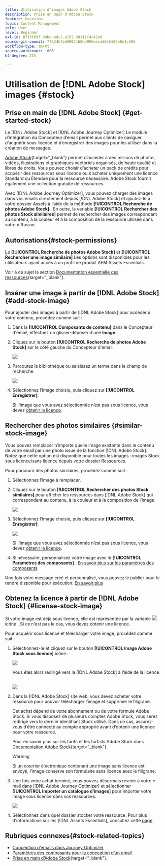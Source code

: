 ```yaml
---
title: Utilisation d’images Adobe Stock
description: Prise en main d'Adobe Stock
feature: Overview
topic: Content Management
role: User
level: Beginner
exl-id: 0715f65f-04bd-4dc2-a152-98111f4c42e6
source-git-commit: 7f524b7ed9092465be996eeca36e6102e8e1c405
workflow-type: tm+mt
source-wordcount: '606'
ht-degree: 21%

---
```


# Utilisation de [!DNL Adobe Stock] images {#stock}

## Prise en main de [!DNL Adobe Stock] {#get-started-stock}

Le [!DNL Adobe Stock] et [!DNL Adobe Journey Optimizer] Le module d’intégration du Concepteur d’email permet aux clients de naviguer, d’acquérir sous licence et d’enregistrer des images pour les utiliser dans la création de messages.

[Adobe Stock](https://helpx.adobe.com/stock/get-started.html){target=&quot;_blank&quot;} permet d’accéder à des millions de photos, vidéos, illustrations et graphiques vectoriels organisés, de haute qualité et libres de droits. Vous pouvez choisir d’acheter un pack de crédits pour acquérir des ressources sous licence ou d’acheter uniquement une licence Standard ou Étendue pour la ressource nécessaire. Adobe Stock fournit également une collection gratuite de ressources.

Avec [!DNL Adobe Journey Optimizer], vous pouvez charger des images dans vos emails directement depuis [!DNL Adobe Stock] et ajoutez-le à votre dossier Assets à l’aide de la méthode **[!UICONTROL Recherche de photos Adobe Stock]** . En outre, la variable **[!UICONTROL Rechercher des photos Stock similaires]** permet de rechercher des images correspondant au contenu, à la couleur et à la composition de la ressource utilisée dans votre diffusion.

## Autorisations{#stock-permissions}

Le **[!UICONTROL Recherche de photos Adobe Stock]** et **[!UICONTROL Rechercher une image similaire]** Les options sont disponibles pour les utilisateurs ayant accès à un profil de produit AEM Assets Essentials.

Voir à ce sujet la section [Documentation essentielle des ressources](https://experienceleague.adobe.com/docs/experience-manager-assets-essentials/help/get-started-admins/deploy-administer.html#add-users-to-essentials){target=&quot;_blank&quot;}.

## Insérer une image à partir de [!DNL Adobe Stock] {#add-stock-image}

Pour ajouter des images à partir de [!DNL Adobe Stock] pour accéder à votre contenu, procédez comme suit :

1. Dans la **[!UICONTROL Composants de contenu]** dans le Concepteur d&#39;email, effectuez un glisser-déposer d&#39;une **Image**.

1. Cliquez sur le bouton **[!UICONTROL Recherche de photos Adobe Stock]** sur le côté gauche du Concepteur d&#39;email.

   ![](assets/stock-find-photos.png)

1. Parcourez la bibliothèque ou saisissez un terme dans le champ de recherche.

   ![](assets/stock-select-from-lib.png)

1. Sélectionnez l’image choisie, puis cliquez sur **[!UICONTROL Enregistrer]**.

   Si l’image que vous avez sélectionnée n’est pas sous licence, vous devez [obtenir la licence](#license-stock-image).


## Rechercher des photos similaires {#similar-stock-image}

Vous pouvez remplacer n’importe quelle image existante dans le contenu de votre email par une photo issue de la fonction [!DNL Adobe Stock]. Notez que cette option est disponible pour toutes les images : images Stock sous licence/sans licence depuis votre dossier Ressources.

Pour parcourir des photos similaires, procédez comme suit :

1. Sélectionnez l’image à remplacer.
1. Cliquez sur le bouton **[!UICONTROL Rechercher des photos Stock similaires]** pour afficher les ressources dans [!DNL Adobe Stock] qui correspondent au contenu, à la couleur et à la composition de l’image.

   ![](assets/stock-similar.png)

1. Sélectionnez l’image choisie, puis cliquez sur **[!UICONTROL Enregistrer]**.

   ![](assets/stock-similar-results.png)

   Si l’image que vous avez sélectionnée n’est pas sous licence, vous devez [obtenir la licence](#license-stock-image).

1. Si nécessaire, personnalisez votre image avec le **[!UICONTROL Paramètres des composants]** . [En savoir plus sur les paramètres des composants](content-components.md)

Une fois votre message créé et personnalisé, vous pouvez le publier pour le rendre disponible pour exécution. [En savoir plus](../messages/publish-manage-message.md)


## Obtenez la licence à partir de [!DNL Adobe Stock] {#license-stock-image}

Si votre image est déjà sous licence, elle est représentée par la variable ![](assets/stock_10.png) icône . Si ce n&#39;est pas le cas, vous devez obtenir une licence.

Pour acquérir sous licence et télécharger votre image, procédez comme suit :

1. Sélectionnez-le et cliquez sur le bouton **[!UICONTROL Image Adobe Stock sous licence]** icône .

   ![](assets/stock-license-icon.png)

   Vous êtes alors redirigé vers la [!DNL Adobe Stock] à l’aide de la licence .

   ![](assets/stock-license-photo.png)

1. Dans la [!DNL Adobe Stock] site web, vous devez acheter votre ressource pour pouvoir télécharger l’image et supprimer le filigrane.

   Cet achat dépend de votre abonnement ou de votre formule Adobe Stock. Si vous disposez de plusieurs comptes Adobe Stock, vous serez redirigé vers le dernier identifiant Stock utilisé. Dans ce cas, assurez-vous d’être connecté au compte approprié avant d’obtenir une licence pour votre ressource.

   Pour en savoir plus sur les tarifs et les forfaits Adobe Stock dans [Documentation Adobe Stock](https://stock.adobe.com/plans){target=&quot;_blank&quot;}.

   >[!WARNING]
   > Si un courrier électronique contenant une image sans licence est envoyé, l’image conserve son formulaire sans licence avec le filigrane.

1. Une fois votre achat terminé, vous pouvez désormais revenir à votre e-mail dans [!DNL Adobe Journey Optimizer] et sélectionner **[!UICONTROL Importer un catalogue d’images]** pour importer votre image sous licence dans vos ressources.

   ![](assets/stock_6.png)

1. Sélectionnez dans quel dossier stocker votre ressource. Pour plus d’informations sur les [!DNL Assets Essentials], consultez cette [page](assets-essentials.md#get-started-assets-essentials).

## Rubriques connexes{#stock-related-topics}

* [Conception d’emails dans Journey Optimizer](design-emails.md)
* [Paramètres des composants pour la conception d’un email](content-components.md)
* [Prise en main d’Adobe Stock](https://helpx.adobe.com/stock/get-started.html){target=&quot;_blank&quot;}.


